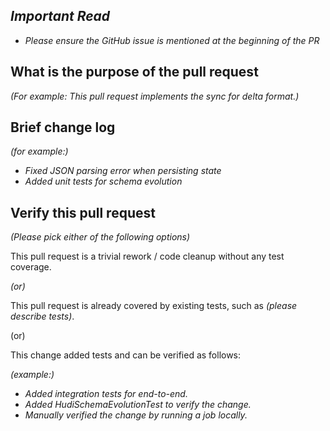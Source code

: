 ## *Important Read*

- *Please ensure the GitHub issue is mentioned at the beginning of the PR*

## What is the purpose of the pull request

*(For example: This pull request implements the sync for delta format.)*

## Brief change log

*(for example:)*
- *Fixed JSON parsing error when persisting state*
- *Added unit tests for schema evolution*

## Verify this pull request

*(Please pick either of the following options)*

This pull request is a trivial rework / code cleanup without any test coverage.

*(or)*

This pull request is already covered by existing tests, such as *(please describe tests)*.

(or)

This change added tests and can be verified as follows:

*(example:)*

- *Added integration tests for end-to-end.*
- *Added HudiSchemaEvolutionTest to verify the change.*
- *Manually verified the change by running a job locally.*

